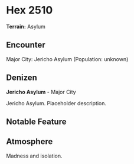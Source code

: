 # Hex 2510

**Terrain:** Asylum

## Encounter
Major City: Jericho Asylum (Population: unknown)

## Denizen
**Jericho Asylum** - Major City

Jericho Asylum. Placeholder description.

## Notable Feature


## Atmosphere
Madness and isolation.
